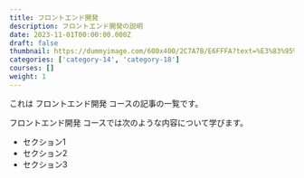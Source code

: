 ```yaml
---
title: フロントエンド開発
description: フロントエンド開発の説明
date: 2023-11-01T00:00:00.000Z
draft: false
thumbnail: https://dummyimage.com/600x400/2C7A7B/E6FFFA?text=%E3%83%95%E3%83%AD%E3%83%B3%E3%83%88%E3%82%A8%E3%83%B3%E3%83%89%E9%96%8B%E7%99%BA
categories: ['category-14', 'category-18']
courses: []
weight: 1
---
```


これは フロントエンド開発 コースの記事の一覧です。

  フロントエンド開発 コースでは次のような内容について学びます。

  - セクション1
  - セクション2
  - セクション3